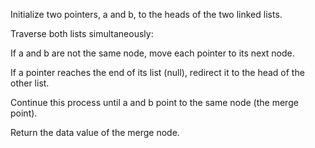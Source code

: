 Initialize two pointers, a and b, to the heads of the two linked lists.

Traverse both lists simultaneously:

If a and b are not the same node, move each pointer to its next node.

If a pointer reaches the end of its list (null), redirect it to the head of the other list.

Continue this process until a and b point to the same node (the merge point).

Return the data value of the merge node.